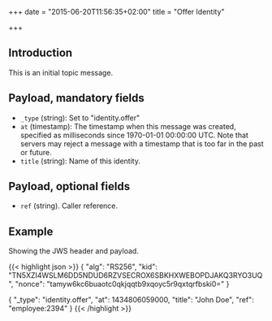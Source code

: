 +++
date = "2015-06-20T11:56:35+02:00"
title = "Offer Identity"

+++

## Introduction

This is an initial topic message.

## Payload, mandatory fields

* `_type` (string): Set to "identity.offer"
* `at` (timestamp): The timestamp when this message was created, specified
   as milliseconds since 1970-01-01 00:00:00 UTC. Note that servers may reject
   a message with a timestamp that is too far in the past or future.
* `title` (string): Name of this identity.

## Payload, optional fields

* `ref` (string). Caller reference.

## Example

Showing the JWS header and payload.

{{< highlight json >}}
{
  "alg": "RS256",
  "kid": "TN5XZI4WSLM6DD5NDUD6RZVSECROX6SBKHXWEBOPDJAKQ3RYO3UQ",
  "nonce": "tamyw6kc6buaotc0qkjqqtb9xqoyc5r9qxtqrfbski0="
}

{
  "_type": "identity.offer",
  "at": 1434806059000,
  "title": "John Doe",
  "ref": "employee:2394"
}
{{< /highlight >}}
